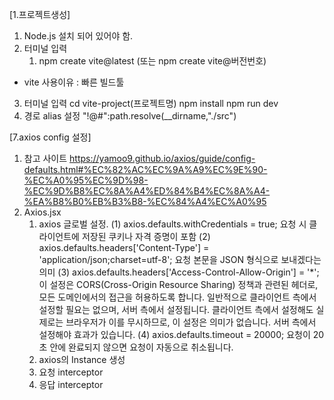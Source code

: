 <!-- # React + Vite

This template provides a minimal setup to get React working in Vite with HMR and some ESLint rules.

Currently, two official plugins are available:

- [@vitejs/plugin-react](https://github.com/vitejs/vite-plugin-react/blob/main/packages/plugin-react/README.md) uses [Babel](https://babeljs.io/) for Fast Refresh
- [@vitejs/plugin-react-swc](https://github.com/vitejs/vite-plugin-react-swc) uses [SWC](https://swc.rs/) for Fast Refresh -->

[1.프로젝트생성]
1. Node.js 설치 되어 있어야 함.
2. 터미널 입력
   1) npm create vite@latest 
      (또는 npm create vite@버전번호)
* vite 사용이유 : 빠른 빌드툴
3. 터미널 입력
   cd vite-project(프로젝트명)
   npm install
   npm run dev
4. 경로 alias 설정
   "!@#":path.resolve(__dirname,"./src")

[7.axios config 설정]
1. 참고 사이트
https://yamoo9.github.io/axios/guide/config-defaults.html#%EC%82%AC%EC%9A%A9%EC%9E%90-%EC%A0%95%EC%9D%98-%EC%9D%B8%EC%8A%A4%ED%84%B4%EC%8A%A4-%EA%B8%B0%EB%B3%B8-%EC%84%A4%EC%A0%95
2. Axios.jsx 
   1) axios 글로벌 설정.
      (1) axios.defaults.withCredentials = true;
         요청 시 클라이언트에 저장된 쿠키나 자격 증명이 포함
      (2) axios.defaults.headers['Content-Type'] = 'application/json;charset=utf-8';
         요청 본문을 JSON 형식으로 보내겠다는 의미
      (3) axios.defaults.headers['Access-Control-Allow-Origin'] = '*';
         이 설정은 CORS(Cross-Origin Resource Sharing) 정책과 관련된 헤더로, 모든 도메인에서의 접근을 허용하도록 합니다.
         일반적으로 클라이언트 측에서 설정할 필요는 없으며, 서버 측에서 설정됩니다.
         클라이언트 측에서 설정해도 실제로는 브라우저가 이를 무시하므로, 이 설정은 의미가 없습니다. 서버 측에서 설정해야 효과가 있습니다.
      (4) axios.defaults.timeout = 20000;
         요청이 20초 안에 완료되지 않으면 요청이 자동으로 취소됩니다.
   2) axios의 Instance 생성
   3) 요청 interceptor
   4) 응답 interceptor
   